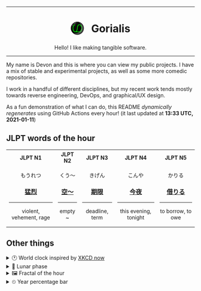 ***

<h1 align="center">
<sub>
    <img src="readme/resources/avatar.png" height="36">
</sub>
&nbsp;
Gorialis
</h1>
<p align="center">
Hello! I like making tangible software.
</p>

***

My name is Devon and this is where you can view my public projects. I have a mix of stable and experimental projects, as well as some more comedic repositories.

I work in a handful of different disciplines, but my recent work tends mostly towards reverse engineering, DevOps, and graphical/UX design.

As a fun demonstration of what I can do, this README *dynamically regenerates* using GitHub Actions every hour! (it last updated at **13:33 UTC, 2021-01-11**)

<h2>JLPT words of the hour</h2>
<table>
    <tr>
        <th>JLPT N1</th>
        <th>JLPT N2</th>
        <th>JLPT N3</th>
        <th>JLPT N4</th>
        <th>JLPT N5</th>
    </tr>
    <tr>
        <td>
            <p align="center">もうれつ</p>
            <h3 align="center"><b><a href="https://jisho.org/search/%E7%8C%9B%E7%83%88">猛烈</a></b></h3>
            <hr>
            <p align="center">violent,<wbr> vehement,<wbr> rage</p>
        </td>
        <td>
            <p align="center">くう～</p>
            <h3 align="center"><b><a href="https://jisho.org/search/%E7%A9%BA%EF%BD%9E">空～</a></b></h3>
            <hr>
            <p align="center">empty ~</p>
        </td>
        <td>
            <p align="center">きげん</p>
            <h3 align="center"><b><a href="https://jisho.org/search/%E6%9C%9F%E9%99%90">期限</a></b></h3>
            <hr>
            <p align="center">deadline,<wbr> term</p>
        </td>
        <td>
            <p align="center">こんや</p>
            <h3 align="center"><b><a href="https://jisho.org/search/%E4%BB%8A%E5%A4%9C">今夜</a></b></h3>
            <hr>
            <p align="center">this evening,<wbr> tonight</p>
        </td>
        <td>
            <p align="center">かりる</p>
            <h3 align="center"><b><a href="https://jisho.org/search/%E5%80%9F%E3%82%8A%E3%82%8B">借りる</a></b></h3>
            <hr>
            <p align="center">to borrow,<wbr> to owe</p>
        </td>
    </tr>
</table>

<h2>Other things</h2>
<details>
<summary>🕐  World clock inspired by <a href="https://xkcd.com/now">XKCD now</a></summary>

> <img src="generated/now.png" width="512">

</details>
<details>
<summary>🌙 Lunar phase</summary>

The moon is approximately 96.47% through its phase ().

</details>
<details>
<summary>&#x1f5bc; Fractal of the hour</summary>

> <img src="generated/fractal.png" width="512">

</details>
<details>
<summary>&#x23f2; Year percentage bar</summary>
<pre><code>2021 [▁▁▁▁▁▁▁▁▁▁▁▁▁▁▁▁▁▁▁▁] 2.89%</code></pre>
</details>
